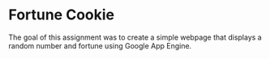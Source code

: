 # Fortune Cookie
The goal of this assignment was to create a simple webpage that displays a random number and fortune using Google App Engine.
